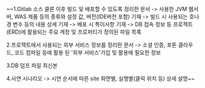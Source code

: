 

~~1.Gitlab 소스 클론 이후 빌드 및 배포할 수 있도록 정리한 문서 -> 사용한 JVM 웹서버, WAS 제품 등의 종류와 설정 값, 버전(IDE버전 포함) 기재 -> 빌드 시 사용되는 호나경 변수 등의 내용 상세 기재 -> 배포 시 특이사항 기재 -> DB 접속 정보 등 프로젝트(ERD)에 활용되는 주요 계정 및 프로퍼티가 정의된 파일 목록

2.프로젝트에서 사용되는 외부 서비스 정보를 정리한 문서 -> 소셜 인증, 포톤 클라우드, 코드 컴파일 등에 활용 된 '외부 서비스'가입 및 활용에 필요한 정보

3.DB 덤프 파일 최신본

4.사연 시나리오 -> 시연 순서에 따른 site 화면별, 실행별(클릭 위치 등) 상세 설명~~
